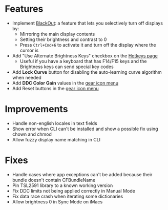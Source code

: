 # Features

* Implement [BlackOut](https://lunar.fyi/#blackout): a feature that lets you selectively turn off displays by:
    * Mirroring the main display contents
    * Setting their brightness and contrast to 0
    * Press `Ctrl+Cmd+6` to activate it and turn off the display where the cursor is
* Add "Use Alternate Brightness Keys" checkbox on the [Hotkeys page](lunar://hotkeys)
    * Useful if you have a keyboard that has F14/F15 keys and the Brightness keys can send special key codes
* Add **Lock Curve** button for disabling the auto-learning curve algorithm when needed
* Add **DDC Color Gain** values in the [gear icon menu](lunar://display/settings)
* Add Reset buttons in the [gear icon menu](lunar://display/settings)

# Improvements

* Handle non-english locales in text fields
* Show error when CLI can't be installed and show a possible fix using chown and chmod
* Allow fuzzy display name matching in CLI

# Fixes

* Handle cases where app exceptions can't be added because their bundle doesn't contain CFBundleName
* Pin TSL2591 library to a known working version
* Fix DDC limits not being applied correctly in Manual Mode
* Fix data race crash when iterating some dictionaries
* Allow brightness 0 in Sync Mode on iMacs 
